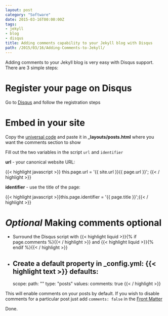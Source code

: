 ```yaml
---
layout: post
category: "Software"
date: 2015-03-16T00:00:00Z
tags:
- jekyll
- blog
- disqus
title: Adding comments capability to your Jekyll blog with Disqus
path: /2015/03/16/Adding-Comments-to-Jekyll/
---
```


Adding comments to your Jekyll blog is very easy with Disqus support. There are 3 simple
steps:

# Register your page on Disqus
Go to [Disqus](https://disqus.com/admin/create/) and follow the registration steps

# Embed in your site
Copy the [universal code](https://disqus.com/admin/universalcode/) and paste it in **_layouts/posts.html** where you want the comments section to show

Fill out the two variables in the script ```url``` and ```identifier```

**url** - your canonical website URL:

{{< highlight javascript >}} this.page.url = '{{ site.url }}{{ page.url }}'; {{< / highlight >}}

**identifier** - use the title of the page:

{{< highlight javascript >}}this.page.identifier = '{{ page.title }}';{{< / highlight >}}

# *Optional* Making comments optional

* Surround the Disqus script with
{{< highlight liquid >}}{% if page.comments %}{{< / highlight >}}
and
{{< highlight liquid >}}{% endif %}{{< / highlight >}}

* Create a default property in **_config.yml**:
{{< highlight text >}}
defaults:
  -
    scope:
      path: ""
      type: "posts"
    values:
      comments: true
{{< / highlight >}}

This will enable comments on your posts by default. If you wish to disable comments for a particular post
just add ```comments: false``` in the [Front Matter](http://jekyllrb.com/docs/frontmatter/)


Done.
